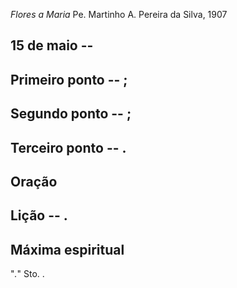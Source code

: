 *Flores a Maria*
Pe. Martinho A. Pereira da Silva, 1907

## 15 de  maio -- 

## Primeiro ponto -- ;



## Segundo ponto -- ;



## Terceiro ponto -- .



## Oração



## Lição -- .

## Máxima espiritual

"_._" Sto. .
